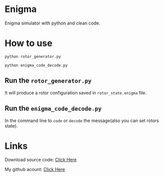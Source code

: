 # Enigma
Enigma simulator with python and clean code.


#
# How to use
```
python rotor_generator.py
```
```
python enigma_code_decode.py
```

## Run the `rotor_generator.py`
It will produce a rotor configuration saved in `rotor_state.enigma` file.

## Run the `enigma_code_decode.py`
In the command line to `code` or `decode` the message(also you can set rotors state).


#
# Links

Download source code: [Click Here](https://github.com/dori-dev/Enigma/archive/refs/heads/main.zip)

My github acount: [Click Here](https://github.com/dori-dev/)
